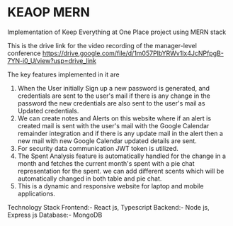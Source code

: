 # KEAOP MERN
Implementation of Keep Everything at One Place project using MERN stack

This is the drive link for the video recording of the manager-level conference 
https://drive.google.com/file/d/1m057PIbYRWv1lx4JcNPfpgB-7YN-i0_U/view?usp=drive_link

The key features implemented in it are 
1. When the User initially Sign up a new password is generated, and credentials are sent to the user's mail if there is any change in the password the new credentials are also sent to the user's mail as Updated credentials.
2. We can create notes and Alerts on this website where if an alert is created mail is sent with the user's mail with the Google Calendar remainder integration and if there is any update mail in the alert then a new mail with new Google Calendar updated details are sent.
3. For security data communication JWT token is utilized.
4. The Spent Analysis feature is automatically handled for the change in a month and fetches the current month's spent with a pie chat representation for the spent. we can add different scents which will be automatically changed in both table and pie chat.
5. This is a dynamic and responsive website for laptop and mobile applications.

Technology Stack
Frontend:- React js, Typescript
Backend:- Node js, Express js
Database:- MongoDB
